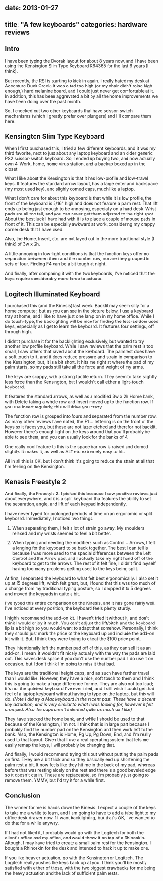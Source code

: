 date: 2013-01-27
---
title: "A few keyboards"
categories: hardware reviews
---

## Intro ##

I have been typing the Dvorak layout for about 8 years now, and I have been using the Kensington Slim Type Keyboard K64365 for the last 6 years (I think).

But recently, the RSI is starting to kick in again. I really hated my desk at Accenture Duck Creek. It was a tad too high (or my chair didn't raise high enough,) hard melanine board, and I could just never get comfortable at it. In addition, this has been aggrevated a bit by all the home improvements we have been doing over the past month.

So, I checked out two other keyboards that have scissor-switch mechanisms (which I greatly prefer over plungers) and I'll compare them here.

## Kensington Slim Type Keyboard ##

When I first purchased this, I tried a few different keyboards, and it was my third favorite, next to just about any laptop keyboard and an older generic PS2 scissor-switch keyboard. So, I ended up buying two, and now actually own 4. Work, home, home virus station, and a backup boxed up in the closet.

What I like about the Kensington is that it has low-profile and low-travel keys. It features the standard arrow layout, has a large enter and backspace (my most used key), and slighly domed caps, much like a laptop.

What I don't care for about this keyboard is that while it is low profile, the front of the keyboard is 5/16" high and does not feature a palm rest. That lift ends up being just enough to be annoying, especially on a hard desk. Wrist pads are all too tall, and you can never get them adjusted to the right spot. About the best luck I have had with it is to place a couple of mouse pads in front of it. This can be especially awkward at work, considering my crappy corner desk that I have used.

Also, the Home, Insert, etc. are not layed out in the more traditional style (I think) of 3w x 2h.

A little annoying in low-light conditions is that the function keys offer no separation betwenen them and the number row, nor are they grouped in sets of four. Finding F4 can be a bit tough at night.

And finally, after comparing it with the two keyboards, I've noticed that the keys require considerably more force to actuate.

## Logitech Illuminated Keyboard ##

I purchased this (and the Kinesis) last week. Backlit may seem silly for a home computer, but as you can see in the picture below, I use a keyboard tray at home, and I like to have just one lamp on in my home office. While I do touch-type, the backlighting will be nice for finding the less-seldom used keys, especially as I get to learn the keyboard. It features four settings, off through high.

I didnt't purchase it for the backlighting exclusively, but wanted to try another low profile keyboard. While I saw reviews that the palm rest is too small, I saw others that raved about the keyboard. The palmrest does have a soft touch to it, and it does reduce pressure and strain in comparison to the Kensington, but, it is a bit short. It hits me right at where the pad of my palm starts, so my pads still take all the force and weight of my arms.

The keys are snappy, with a strong tactile return. They seem to take slightly less force than the Kensington, but I wouldn't call either a light-touch keyboard.

It features the standard arrows, as well as a modified 3w x 2h Home bank, with Delete taking a whole row and Insert moved up to the function row. If you use insert regularly, this will drive you crazy.

The function row is grouped into fours and separated from the number row. As many other reviews have noted, the F1 ... lettering is on the front of the keys so it faces you, but these are not lazer etched and therefor not backlit. However there's enough light on the keys around that you'll probably be able to see them, and you can usually look for the banks of 4.

One really cool feature to this is the space bar row is raised and domed slightly. It makes it, as well as ALT etc extremely easy to hit.

All in all this is OK, but I don't think it's going to reduce the strain at all that I'm feeling on the Kensington.

## Kenesis Freestyle 2 ##

And finally, the Freestyle 2. I picked this because I saw positive reviews just about everywhere, and it is a split keyboard tha features the ability to set the separation, angle, and lift of each keypad independently.

I have never typed for prolonged periods of time on an ergonomic or split keyboard. Immediately, I noticed two things.

1. When separating them, I felt a lot of strain go away. My shoulders relaxed and my wrists seemed to feel a bit better.

2. When typing and needing the modifiers such as Control + Arrows, I felt a longing for the keyboard to be back together. The best I can tell is because I was more used to the spacial differences between the Left Control and the Arrow pad, and I actually take my right hand off of the keyboard to get to the arrows. The rest of it felt fine, I didn't find myself having too many problems getting used to the keys being split. 

At first, I separated the keyboard to what felt best ergonomically. I also set it up at 15 degrees lift, which felt great, but, I found that this was too much of a change from my traditional typing posture, so I dropped it to 5 degrees and moved the keypads in quite a bit.

I've typed this entire comparison on the Kinesis, and it has gone fairly well. I've noticed at every position, the keyboard feels plenty sturdy.

I highly recommend the add-on kit. I haven't tried it without it, and don't think I would enjoy it much. You can't adjust the lift/pitch and the keyboard lip is a bit high so you would want to adapt that somehow. Personally, I think they should just mark the price of the keyboard up and include the add-on kit with it. But, I think they were trying to cheat the $100 price point.

They intentionally left the number pad off of this, as they can sell it as an add-on, I mean, it wouldn't fit nicely actually with the way the pads are laid out. This saves desk space if you don't use the number pad. I do use it on occasion, but I don't think I'm going to miss it that bad.

The keys are the traditional height caps, and as such have further travel than I would like. However, they have a nice, soft touch to them and I think this is going to make a huge difference for me. They are also not too loud; it's not the quietest keyboard I've ever tried, and I still wish I could get that feel of a laptop keyboard without having to type on the laptop, but this will do. *(Note I did try a Mac keyboard in the recent past. These have a decent key actuation, and is very similar to what I was looking for, however it felt cramped. Also the caps aren't indented quite as much as I like)*

They have stacked the home bank, and while I should be used to that because of the Kensington, I'm not. I think that is in large part because I probably find the number pad on the Kensington and then work left to the bank. Also, the Kensington is Home, Pg Up, Pg Down, End, and I'm really used to that layout. Given that I use a real operating system that lets me easily remap the keys, I will probably be changing that.

And finally, I would recommend trying this out without putting the palm pads on first. THey are a bit thick and so they basically end up shortening the palm rest a bit. It now feels like they hit me in the back of my pad, whereas before that was resting nicely on the rest and there is a good beveled edge so it doesn't cut in. These are replaceable, so I'm probably just going to remove them. YMMV, but I'd try it for a while first.

## Conclusion ##

The winner for me is hands down the Kinesis. I expect a couple of the keys to take me a while to learn, and I am going to have to add a tube light to my office desk drawer now if I want backlighting, but that's OK, I've wanted to do that for a while anyway.

If I had not liked it, I probably would go with the Logitech for both the client's office and my office, and would throw it on top of a Rhinoskin. Altough, I may have tried to create a small palm rest for the Kensington. I bought a Rhinoskin for the desk and intended to hack it up to make one.

If you like heavier actuation, go with the Kensington or Logitech. The Logitech really pushes the keys back up at you. I think you'll be mostly satisfied with either of those, with the two biggest drawbacks for me being the heavy actuation and the lack of sufficient palm rests.

